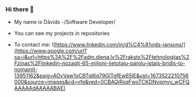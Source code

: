 ### Hi there 👋

* My name is Dāvids -/Software Developer/
* You can see my projects in repositories

* To contact me: 
![https://www.linkedin.com/in/d%C4%81vids-jansons/](https://www.google.com/url?sa=i&url=https%3A%2F%2Fadm.diena.lv%2Fraksts%2Ftehnologijas%2Fzinas%2Flinkedin-nozagti-65-miljoni-lietotaju-parolu-istais-bridis-to-nomainit-13951162&psig=AOvVaw1oCBTql6q79GITgfEw65IE&ust=1673522210756000&source=images&cd=vfe&ved=0CBAQjRxqFwoTCKDNvpmyv_wCFQAAAAAdAAAAABAE)
